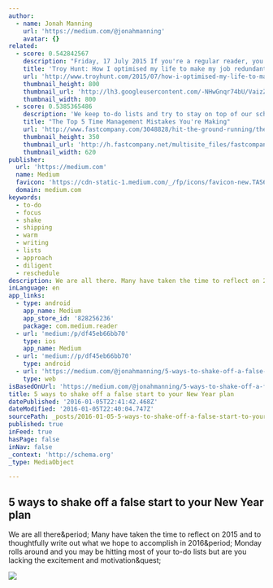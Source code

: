 ```yaml
---
author:
  - name: Jonah Manning
    url: 'https://medium.com/@jonahmanning'
    avatar: {}
related:
  - score: 0.542842567
    description: "Friday, 17 July 2015 If you're a regular reader, you may have noticed a rather major job change on my behalf recently. The day to day office grind has gone and corporate life is now well and truly behind me, where it will firmly stay."
    title: 'Troy Hunt: How I optimised my life to make my job redundant'
    url: 'http://www.troyhunt.com/2015/07/how-i-optimised-my-life-to-make-my-job.html'
    thumbnail_height: 800
    thumbnail_url: 'http://lh3.googleusercontent.com/-NHwGnqr74bU/VaizZmk4MmI/AAAAAAAAIKI/gWypLmQ60Vc/s72-c/9C87C099-0F8C-4EE2-A9C3-DE8A663053B6%25255B1%25255D.jpg?imgmax=800'
    thumbnail_width: 800
  - score: 0.5385365486
    description: 'We keep to-do lists and try to stay on top of our schedules, yet no matter how hard we try, tasks continue to evade us. The to-do list gets longer and it feels like time is slipping away by the hour.'
    title: "The Top 5 Time Management Mistakes You're Making"
    url: 'http://www.fastcompany.com/3048828/hit-the-ground-running/the-top-5-time-management-mistakes-youre-making'
    thumbnail_height: 350
    thumbnail_url: 'http://h.fastcompany.net/multisite_files/fastcompany/imagecache/620x350/poster/2015/07/3048828-poster-p-1-the-top-5-time-management-mistakes-youre-making.jpg'
    thumbnail_width: 620
publisher:
  url: 'https://medium.com'
  name: Medium
  favicon: 'https://cdn-static-1.medium.com/_/fp/icons/favicon-new.TAS6uQ-Y7kcKgi0xjcYHXw.ico'
  domain: medium.com
keywords:
  - to-do
  - focus
  - shake
  - shipping
  - warm
  - writing
  - lists
  - approach
  - diligent
  - reschedule
description: We are all there. Many have taken the time to reflect on 2015 and to thoughtfully write out what we hope to accomplish in 2016. Monday rolls around and you may be hitting most of your to-do lists but are you lacking the excitement and motivation?
inLanguage: en
app_links:
  - type: android
    app_name: Medium
    app_store_id: '828256236'
    package: com.medium.reader
  - url: 'medium:/p/df45eb66bb70'
    type: ios
    app_name: Medium
  - url: 'medium://p/df45eb66bb70'
    type: android
  - url: 'https://medium.com/@jonahmanning/5-ways-to-shake-off-a-false-start-to-your-new-year-plan-df45eb66bb70'
    type: web
isBasedOnUrl: 'https://medium.com/@jonahmanning/5-ways-to-shake-off-a-false-start-to-your-new-year-plan-df45eb66bb70#.ikd5vts2r'
title: 5 ways to shake off a false start to your New Year plan
datePublished: '2016-01-05T22:41:42.468Z'
dateModified: '2016-01-05T22:40:04.747Z'
sourcePath: _posts/2016-01-05-5-ways-to-shake-off-a-false-start-to-your-new-year-plan.md
published: true
inFeed: true
hasPage: false
inNav: false
_context: 'http://schema.org'
_type: MediaObject

---
```

<article style=""><h1>5 ways to shake off a false start to your New Year plan</h1><p>We are all there&amp;period; Many have taken the time to reflect on 2015 and to thoughtfully write out what we hope to accomplish in 2016&amp;period; Monday rolls around and you may be hitting most of your to-do lists but are you lacking the excitement and motivation&amp;quest;</p><img src="https://cdn-images-1.medium.com/max/800/1*kHSFpdVZ7RQ5Itjz2YQclA.jpeg" /></article>